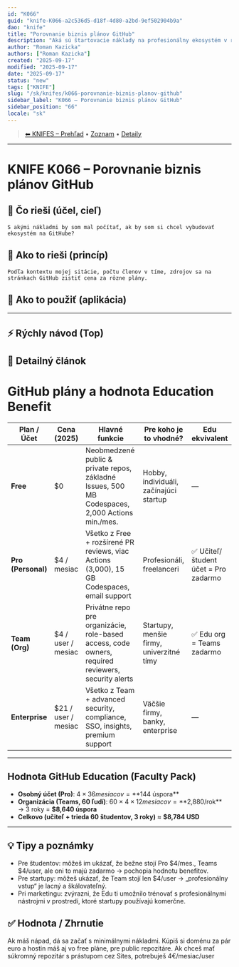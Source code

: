 ```yaml
---
id: "K066"
guid: "knife-K066-a2c536d5-d18f-4d80-a2bd-9ef502904b9a"
dao: "knife"
title: "Porovnanie biznis plánov GitHub"
description: "Aká sú štartovacie náklady na profesionálny ekosystém v rámci GitHub?"
author: "Roman Kazicka"
authors: ["Roman Kazicka"]
created: "2025-09-17"
modified: "2025-09-17"
date: "2025-09-17"
status: "new"
tags: ["KNIFE"]
slug: "/sk/knifes/k066-porovnanie-biznis-planov-github"
sidebar_label: "K066 – Porovnanie biznis plánov GitHub"
sidebar_position: "66"
locale: "sk"
---
```

<!-- body:start -->

<!-- nav:knifes -->
> [⬅ KNIFES – Prehľad](../KNIFEsOverview.md) • [Zoznam](../KNIFE_Overview_List.md) • [Detaily](../KNIFE_Overview_Details.md)
---
# KNIFE K066 – Porovnanie biznis plánov GitHub

## 🎯 Čo rieši (účel, cieľ)
    S akými nákladmi by som mal počítať, ak by som si chcel vybudovať ekosystém na GitHube?
## 🧩 Ako to rieši (princíp)

    Podľa kontextu mojej sitácie, počtu členov v tíme, zdrojov sa na stránkach GitHub zistiť cena za rôzne plány.
## 🧪 Ako to použiť (aplikácia)

 
---

## ⚡ Rýchly návod (Top)

## 📜 Detailný článok
# GitHub plány a hodnota Education Benefit

| Plan / Účet      | Cena (2025)           | Hlavné funkcie                           | Pre koho je to vhodné?               | Edu ekvivalent |
|------------------|-----------------------|-------------------------------------------|--------------------------------------|----------------|
| **Free**         | $0                    | Neobmedzené public & private repos, základné Issues, 500 MB Codespaces, 2,000 Actions min./mes. | Hobby, individuáli, začínajúci startup | — |
| **Pro (Personal)** | $4 / mesiac          | Všetko z Free + rozšírené PR reviews, viac Actions (3,000), 15 GB Codespaces, email support | Profesionáli, freelanceri | ✅ Učiteľ/študent účet = Pro zadarmo |
| **Team (Org)**   | $4 / user / mesiac    | Privátne repo pre organizácie, role-based access, code owners, required reviewers, security alerts | Startupy, menšie firmy, univerzitné tímy | ✅ Edu org = Teams zadarmo |
| **Enterprise**   | $21 / user / mesiac   | Všetko z Team + advanced security, compliance, SSO, insights, premium support | Väčšie firmy, banky, enterprise | — |

---

## Hodnota GitHub Education (Faculty Pack)

- **Osobný účet (Pro)**: $4 × 36 mesiacov = **$144 úspora**
- **Organizácia (Teams, 60 ľudí)**: 60 × $4 × 12 mesiacov = **$2,880/rok**  
  → 3 roky = **$8,640 úspora**
- **Celkovo (učiteľ + trieda 60 študentov, 3 roky)** ≈ **$8,784 USD**

---
## 💡 Tipy a poznámky
- Pre študentov: môžeš im ukázať, že bežne stojí Pro $4/mes., Teams $4/user, ale oni to majú zadarmo → pochopia hodnotu benefitov.
-	Pre startupy: môžeš ukázať, že Team stojí len $4/user → „profesionálny vstup“ je lacný a škálovateľný.
-	Pri marketingu: zvýrazni, že Edu ti umožnilo trénovať s profesionálnymi nástrojmi v prostredí, ktoré startupy používajú komerčne.

## ✅ Hodnota / Zhrnutie

Ak máš nápad, dá sa začať s minimálnymi nákladmi. Kúpiš si doménu za pár euro a hostin máš aj vo free pláne, pre public repozitáre.
Ak chceš mať súkromný repozitár s prástupom cez Sites, potrebuješ 4€/mesiac/user